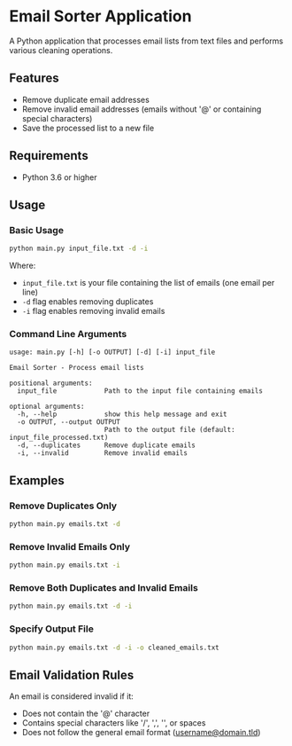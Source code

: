 # Email Sorter Application

A Python application that processes email lists from text files and performs various cleaning operations.

## Features

- Remove duplicate email addresses
- Remove invalid email addresses (emails without '@' or containing special characters)
- Save the processed list to a new file

## Requirements

- Python 3.6 or higher

## Usage

### Basic Usage

```bash
python main.py input_file.txt -d -i
```

Where:
- `input_file.txt` is your file containing the list of emails (one email per line)
- `-d` flag enables removing duplicates
- `-i` flag enables removing invalid emails

### Command Line Arguments

```
usage: main.py [-h] [-o OUTPUT] [-d] [-i] input_file

Email Sorter - Process email lists

positional arguments:
  input_file            Path to the input file containing emails

optional arguments:
  -h, --help            show this help message and exit
  -o OUTPUT, --output OUTPUT
                        Path to the output file (default: input_file_processed.txt)
  -d, --duplicates      Remove duplicate emails
  -i, --invalid         Remove invalid emails
```

## Examples

### Remove Duplicates Only

```bash
python main.py emails.txt -d
```

### Remove Invalid Emails Only

```bash
python main.py emails.txt -i
```

### Remove Both Duplicates and Invalid Emails

```bash
python main.py emails.txt -d -i
```

### Specify Output File

```bash
python main.py emails.txt -d -i -o cleaned_emails.txt
```

## Email Validation Rules

An email is considered invalid if it:
- Does not contain the '@' character
- Contains special characters like '/', ',', '\', or spaces
- Does not follow the general email format (username@domain.tld)
